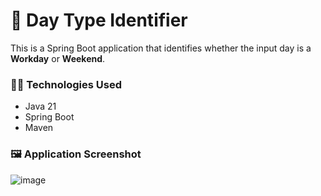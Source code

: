 # 🚦 Day Type Identifier

This is a Spring Boot application that identifies whether the input day is a **Workday** or **Weekend**.

### 👨‍💻 Technologies Used
- Java 21
- Spring Boot
- Maven

### 🖼️ Application Screenshot
![image](https://github.com/user-attachments/assets/b0ec2c1d-75d7-4af5-9910-f3d343f26772)
